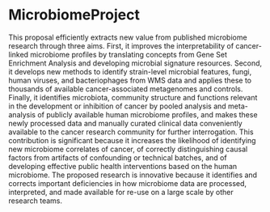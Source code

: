 # MicrobiomeProject
This proposal efficiently extracts new value from published microbiome research through three aims. First, it improves the interpretability of cancer-linked microbiome profiles by translating concepts from Gene Set Enrichment Analysis and developing microbial signature resources. Second, it develops new methods to identify strain-level microbial features, fungi, human viruses, and bacteriophages from WMS data and applies these to thousands of available cancer-associated metagenomes and controls. Finally, it identifies microbiota, community structure and functions relevant in the development or inhibition of cancer by pooled analysis and meta-analysis of publicly available human microbiome profiles, and makes these newly processed data and manually curated clinical data conveniently available to the cancer research community for further interrogation. This contribution is significant because it increases the likelihood of identifying new microbiome correlates of cancer, of correctly distinguishing causal factors from artifacts of confounding or technical batches, and of developing effective public health interventions based on the human microbiome. The proposed research is innovative because it identifies and corrects important deficiencies in how microbiome data are processed, interpreted, and made available for re-use on a large scale by other research teams.
